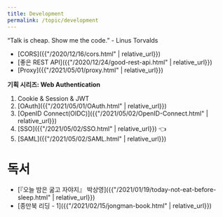 ```yaml
---
title: Development
permalink: /topic/development
---
```


<div class="statement">

“Talk is cheap. Show me the code.” - Linus Torvalds

</div>

- [CORS]({{"/2020/12/16/cors.html" | relative_url}})
- [좋은 REST API]({{"/2020/12/24/good-rest-api.html" | relative_url}})
- [Proxy]({{"/2021/05/01/proxy.html" | relative_url}})

<div class="proof" markdown="1">

**기획 시리즈: Web Authentication**

1. Cookie & Session & JWT
2. [OAuth]({{"/2021/05/01/OAuth.html" | relative_url}})
3. [OpenID Connect(OIDC)]({{"/2021/05/02/OpenID-Connect.html" | relative_url}}) 
4. [SSO]({{"/2021/05/02/SSO.html" | relative_url}}) 👈
5. [SAML]({{"/2021/05/02/SAML.html" | relative_url}}) 

</div>

# 독서

- [『오늘 밤은 굶고 자야지』 박상영]({{"/2021/01/19/today-not-eat-before-sleep.html" | relative_url}})
- [종만북 리딩 - 1]({{"/2021/02/15/jongman-book.html" | relative_url}})

